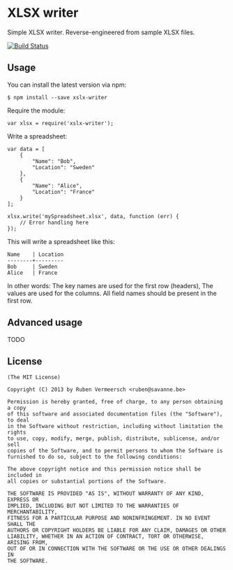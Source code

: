 # XLSX writer

  Simple XLSX writer. Reverse-engineered from sample XLSX files.
  
  [![Build Status](https://travis-ci.org/rubenv/node-xlsx-writer.png?branch=master)](https://travis-ci.org/rubenv/node-xlsx-writer)

## Usage
  
  You can install the latest version via npm:
  
    $ npm install --save xslx-writer

  Require the module:

    var xlsx = require('xslx-writer');

  Write a spreadsheet:

    var data = [
        {
            "Name": "Bob",
            "Location": "Sweden"
        },
        {
            "Name": "Alice",
            "Location": "France"
        }
    ];

    xlsx.write('mySpreadsheet.xlsx', data, function (err) {
        // Error handling here
    });

  This will write a spreadsheet like this:

    Name    | Location
    --------+---------
    Bob     | Sweden
    Alice   | France

  In other words: The key names are used for the first row (headers),
  The values are used for the columns. All field names should be present
  in the first row.

## Advanced usage

  TODO

## License 

    (The MIT License)

    Copyright (C) 2013 by Ruben Vermeersch <ruben@savanne.be>

    Permission is hereby granted, free of charge, to any person obtaining a copy
    of this software and associated documentation files (the "Software"), to deal
    in the Software without restriction, including without limitation the rights
    to use, copy, modify, merge, publish, distribute, sublicense, and/or sell
    copies of the Software, and to permit persons to whom the Software is
    furnished to do so, subject to the following conditions:

    The above copyright notice and this permission notice shall be included in
    all copies or substantial portions of the Software.

    THE SOFTWARE IS PROVIDED "AS IS", WITHOUT WARRANTY OF ANY KIND, EXPRESS OR
    IMPLIED, INCLUDING BUT NOT LIMITED TO THE WARRANTIES OF MERCHANTABILITY,
    FITNESS FOR A PARTICULAR PURPOSE AND NONINFRINGEMENT. IN NO EVENT SHALL THE
    AUTHORS OR COPYRIGHT HOLDERS BE LIABLE FOR ANY CLAIM, DAMAGES OR OTHER
    LIABILITY, WHETHER IN AN ACTION OF CONTRACT, TORT OR OTHERWISE, ARISING FROM,
    OUT OF OR IN CONNECTION WITH THE SOFTWARE OR THE USE OR OTHER DEALINGS IN
    THE SOFTWARE.

